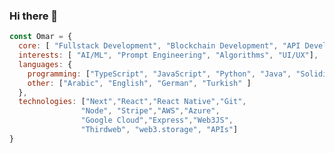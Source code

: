 ### Hi there 👋

```javascript
const Omar = {
  core: [ "Fullstack Development", "Blockchain Development", "API Development", "Mobile Development" ],
  interests: [ "AI/ML", "Prompt Engineering", "Algorithms", "UI/UX"],
  languages: {
    programming: ["TypeScript", "JavaScript", "Python", "Java", "Solidity", "HTML/CSS", "C", "Bash"],
    other: ["Arabic", "English", "German", "Turkish" ]
  },
  technologies: ["Next","React","React Native","Git",
                "Node", "Stripe","AWS","Azure",
                "Google Cloud","Express","Web3JS",
                "Thirdweb", "web3.storage", "APIs"]
}
```

<!--
**Omar-HeshamR/Omar-HeshamR** is a ✨ _special_ ✨ repository because its `README.md` (this file) appears on your GitHub profile.

Here are some ideas to get you started:

- 🔭 I’m currently working on ...
- 🌱 I’m currently learning ...
- 👯 I’m looking to collaborate on ...
- 🤔 I’m looking for help with ...
- 💬 Ask me about ...
- 📫 How to reach me: ...
- 😄 Pronouns: ...
- ⚡ Fun fact: ...
-->
